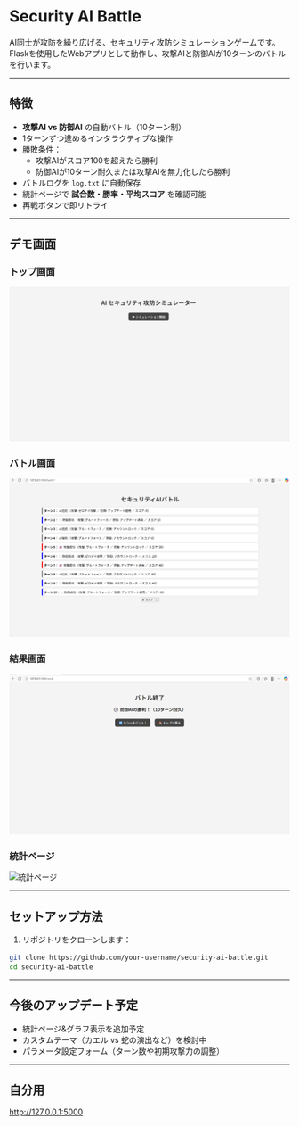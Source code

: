 # Security AI Battle

AI同士が攻防を繰り広げる、セキュリティ攻防シミュレーションゲームです。  
Flaskを使用したWebアプリとして動作し、攻撃AIと防御AIが10ターンのバトルを行います。

---

## 特徴

- **攻撃AI vs 防御AI** の自動バトル（10ターン制）
- 1ターンずつ進めるインタラクティブな操作
- 勝敗条件：
  - 攻撃AIがスコア100を超えたら勝利
  - 防御AIが10ターン耐久または攻撃AIを無力化したら勝利
- バトルログを `log.txt` に自動保存
- 統計ページで **試合数・勝率・平均スコア** を確認可能
- 再戦ボタンで即リトライ

---

## デモ画面

### トップ画面
![トップ画面](./screenshots/index.png)

### バトル画面
![バトル画面](./screenshots/battle.png)

### 結果画面
![結果画面](./screenshots/result.png)

### 統計ページ
![統計ページ](./screenshots/stats.png)

---

## セットアップ方法

1. リポジトリをクローンします：

```bash
git clone https://github.com/your-username/security-ai-battle.git
cd security-ai-battle
```
---

## 今後のアップデート予定

- 統計ページ&グラフ表示を追加予定
- カスタムテーマ（カエル vs 蛇の演出など）を検討中
- パラメータ設定フォーム（ターン数や初期攻撃力の調整）

---

## 自分用
http://127.0.0.1:5000